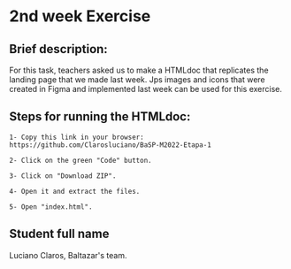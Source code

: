 # 2nd week Exercise

## Brief description:
For this task, teachers asked us to make a HTMLdoc that replicates the landing page that we made last week. Jps images and icons that were created in Figma and implemented last week can be used for this exercise.

## Steps for running the HTMLdoc:

```
1- Copy this link in your browser: https://github.com/Clarosluciano/BaSP-M2022-Etapa-1

2- Click on the green "Code" button.

3- Click on "Download ZIP".

4- Open it and extract the files.

5- Open "index.html". 
```

## Student full name
Luciano Claros, Baltazar's team.